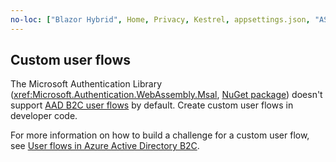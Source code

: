```yaml
---
no-loc: ["Blazor Hybrid", Home, Privacy, Kestrel, appsettings.json, "ASP.NET Core Identity", cookie, Cookie, Blazor, "Blazor Server", "Blazor WebAssembly", "Identity", "Let's Encrypt", Razor, SignalR]
---
```

## Custom user flows

The Microsoft Authentication Library (<xref:Microsoft.Authentication.WebAssembly.Msal>, [NuGet package](https://www.nuget.org/packages/Microsoft.Authentication.WebAssembly.Msal/)) doesn't support [AAD B2C user flows](/azure/active-directory-b2c/user-flow-overview) by default. Create custom user flows in developer code.

For more information on how to build a challenge for a custom user flow, see [User flows in Azure Active Directory B2C](/azure/active-directory-b2c/user-flow-overview).

